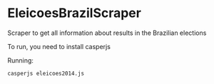 EleicoesBrazilScraper
=====================

Scraper to get all information about results in the Brazilian elections

To run, you need to install casperjs

Running:
```
casperjs eleicoes2014.js
```
